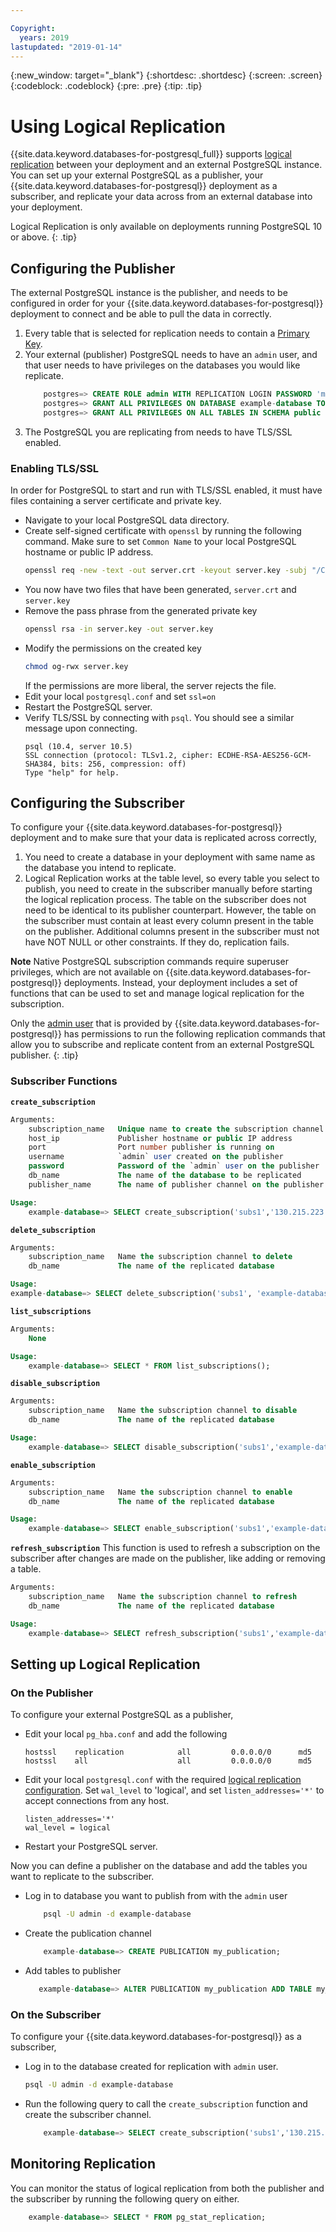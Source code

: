 ```yaml
---

Copyright:
  years: 2019
lastupdated: "2019-01-14"
---
```


{:new_window: target="_blank"}
{:shortdesc: .shortdesc}
{:screen: .screen}
{:codeblock: .codeblock}
{:pre: .pre}
{:tip: .tip}


# Using Logical Replication

{{site.data.keyword.databases-for-postgresql_full}} supports [logical replication](https://www.postgresql.org/docs/current/logical-replication.html) between your deployment and an external PostgreSQL instance. You can set up your external PostgreSQL as a publisher, your {{site.data.keyword.databases-for-postgresql}} deployment as a subscriber, and replicate your data across from an external database into your deployment.

Logical Replication is only available on deployments running PostgreSQL 10 or above.
{: .tip}

## Configuring the Publisher

The external PostgreSQL instance is the publisher, and needs to be configured in order for your {{site.data.keyword.databases-for-postgresql}} deployment to connect and be able to pull the data in correctly.

1. Every table that is selected for replication needs to contain a [Primary Key](https://www.postgresql.org/docs/current/ddl-constraints.html#DDL-CONSTRAINTS-PRIMARY-KEYS).
2. Your external (publisher) PostgreSQL needs to have an `admin` user, and that user needs to have privileges on the databases you would like replicate.
    ```sql
        postgres=> CREATE ROLE admin WITH REPLICATION LOGIN PASSWORD 'my_password';
        postgres=> GRANT ALL PRIVILEGES ON DATABASE example-database TO admin;
        postgres=> GRANT ALL PRIVILEGES ON ALL TABLES IN SCHEMA public TO admin;
    ```
3. The PostgreSQL you are replicating from needs to have TLS/SSL enabled.

### Enabling TLS/SSL

In order for PostgreSQL to start and run with TLS/SSL enabled, it must have files containing a server certificate and private key.

- Navigate to your local PostgreSQL data directory.
- Create self-signed certificate with `openssl` by running the following command. Make sure to set `Common Name` to your local PostgreSQL hostname or public IP address.
    ```bash
    openssl req -new -text -out server.crt -keyout server.key -subj "/CN=dbhost.yourdomain.com"
    ```
- You now have two files that have been generated, `server.crt` and `server.key`
- Remove the pass phrase from the generated private key
    ```bash
    openssl rsa -in server.key -out server.key
    ```
- Modify the permissions on the created key
    ```bash
    chmod og-rwx server.key
    ``` 
    If the permissions are more liberal, the server rejects the file.
- Edit your local `postgresql.conf` and set `ssl=on`
- Restart the PostgreSQL server.
- Verify TLS/SSL by connecting with `psql`. You should see a similar message upon connecting.
    ```
    psql (10.4, server 10.5)
    SSL connection (protocol: TLSv1.2, cipher: ECDHE-RSA-AES256-GCM-SHA384, bits: 256, compression: off)
    Type "help" for help.
    ```

## Configuring the Subscriber

To configure your {{site.data.keyword.databases-for-postgresql}} deployment and to make sure that your data is replicated across correctly,

1. You need to create a database in your deployment with same name as the database you intend to replicate.
2. Logical Replication works at the table level, so every table you select to publish, you need to create in the subscriber manually before starting the logical replication process. The table on the subscriber does not need to be identical to its publisher counterpart. However, the table on the subscriber must contain at least every  column present in the table on the publisher. Additional columns present in the subscriber must not have NOT NULL or other constraints. If they do, replication fails.

**Note** Native PostgreSQL subscription commands require superuser privileges, which are not available on {{site.data.keyword.databases-for-postgresql}} deployments. Instead, your deployment includes a set of functions that can be used to set and manage logical replication for the subscription. 

Only the [admin user](./admin-connecting.html) that is provided by {{site.data.keyword.databases-for-postgresql}} has permissions to run the following replication commands that allow you to subscribe and replicate content from an external PostgreSQL publisher.
{: .tip}

### Subscriber Functions

**`create_subscription`**
```sql
Arguments:
    subscription_name   Unique name to create the subscription channel with
    host_ip             Publisher hostname or public IP address
    port                Port number publisher is running on
    username            `admin` user created on the publisher
    password            Password of the `admin` user on the publisher
    db_name             The name of the database to be replicated
    publisher_name      The name of publisher channel on the publisher

Usage:
    example-database=> SELECT create_subscription('subs1','130.215.223.184','5432','password','admin','example-database','my_publication');
```

**`delete_subscription`**
```sql
Arguments:
    subscription_name   Name the subscription channel to delete
    db_name             The name of the replicated database

Usage:
example-database=> SELECT delete_subscription('subs1', 'example-database');
```

**`list_subscriptions`**
```sql
Arguments:
    None

Usage:
    example-database=> SELECT * FROM list_subscriptions();
```

**`disable_subscription`**
```sql
Arguments:
    subscription_name   Name the subscription channel to disable
    db_name             The name of the replicated database

Usage:
    example-database=> SELECT disable_subscription('subs1','example-database');
```

**`enable_subscription`**
```sql
Arguments:
    subscription_name   Name the subscription channel to enable
    db_name             The name of the replicated database

Usage:
    example-database=> SELECT enable_subscription('subs1','example-database');
```

**`refresh_subscription`** 
This function is used to refresh a subscription on the subscriber after changes are made on the publisher, like adding or removing a table.
```sql
Arguments:
    subscription_name   Name the subscription channel to refresh
    db_name             The name of the replicated database

Usage:
    example-database=> SELECT refresh_subscription('subs1','example-database');
```

## Setting up Logical Replication

### On the Publisher

To configure your external PostgreSQL as a publisher,

- Edit your local `pg_hba.conf` and add the following 
    ```text
    hostssl    replication            all         0.0.0.0/0      md5
    hostssl    all                    all         0.0.0.0/0      md5
    ```

- Edit your local `postgresql.conf` with the required [logical replication configuration](https://www.postgresql.org/docs/10/logical-replication-config.html). Set `wal_level` to 'logical', and set `listen_addresses='*'` to accept connections from any host.  
    ```text
    listen_addresses='*'
    wal_level = logical                   
    ```

- Restart your PostgreSQL server.

Now you can define a publisher on the database and add the tables you want to replicate to the subscriber.

- Log in to database you want to publish from with the `admin` user
    ```bash
        psql -U admin -d example-database
    ```
- Create the publication channel
    ```sql
        example-database=> CREATE PUBLICATION my_publication;
    ``` 
- Add tables to publisher
    ```sql 
       example-database=> ALTER PUBLICATION my_publication ADD TABLE my_table;
    ```

### On the Subscriber

To configure your {{site.data.keyword.databases-for-postgresql}} as a subscriber,
- Log in to the database created for replication with `admin` user.
    ```bash
    psql -U admin -d example-database
    ```
- Run the following query to call the `create_subscription` function and create the subscriber channel. 
    ```sql
        example-database=> SELECT create_subscription('subs1','130.215.223.184','5432','admin','password','example-database','my_publication');
    ```

## Monitoring Replication

You can monitor the status of logical replication from both the publisher and the subscriber by running the following query on either.
```sql
    example-database=> SELECT * FROM pg_stat_replication;
```
